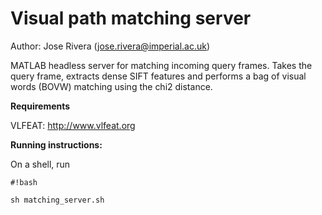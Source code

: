 # Visual path matching server #

Author:  Jose Rivera (jose.rivera@imperial.ac.uk)          

MATLAB headless server for matching incoming query frames. Takes the query frame, extracts dense SIFT features and performs a bag of visual words (BOVW) matching using the chi2 distance.

**Requirements**

VLFEAT: http://www.vlfeat.org

**Running instructions:**

On a shell, run


```
#!bash

sh matching_server.sh
```
